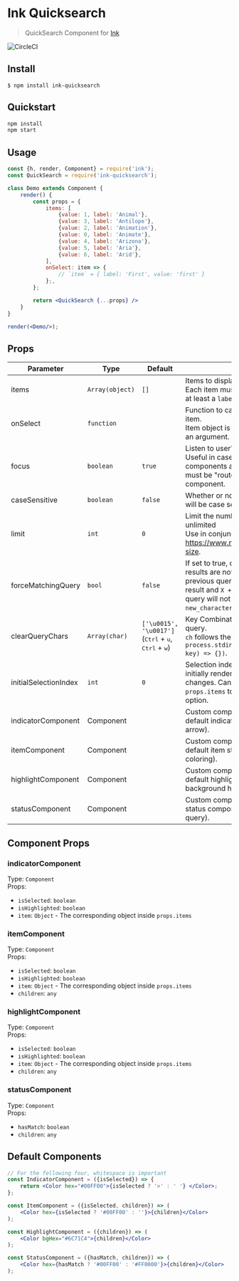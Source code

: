# Ink Quicksearch

> QuickSearch Component for [Ink](https://github.com/vadimdemedes/ink)

![CircleCI](https://circleci.com/gh/aicioara/ink-quicksearch.png?style=shield&circle-token=:circle-token)

## Install

```
$ npm install ink-quicksearch
```

## Quickstart

```bash
npm install
npm start
```

## Usage

```jsx
const {h, render, Component} = require('ink');
const QuickSearch = require('ink-quicksearch');

class Demo extends Component {
    render() {
        const props = {
            items: [
                {value: 1, label: 'Animal'},
                {value: 3, label: 'Antilope'},
                {value: 2, label: 'Animation'},
                {value: 0, label: 'Animate'},
                {value: 4, label: 'Arizona'},
                {value: 5, label: 'Aria'},
                {value: 6, label: 'Arid'},
            ],
            onSelect: item => {
                // `item` = { label: 'First', value: 'first' }
            };,
        };

        return <QuickSearch {...props} />
    }
}

render(<Demo/>);
```


## Props

| Parameter | Type | Default | Description
| --- | --- | --- | --- |
| items | `Array(object)` | `[]` | Items to display in a list. <br> Each item must be an object and have at least a `label` prop. 
| onSelect | `function` | | Function to call when user selects an item. <br> Item object is passed to that function as an argument.
| focus | `boolean` | `true` | Listen to user's input. <br> Useful in case there are multiple input components at the same time and input must be "routed" to a specific component.
| caseSensitive | `boolean` | `false` | Whether or not quicksearch matching will be case sensitive.
| limit | `int` | `0` | Limit the number of rows to display. `0` is unlimited <br> Use in conjunction with https://www.npmjs.com/package/term-size.
| forceMatchingQuery | `bool` | `false` | If set to true, queries that return no results are not allowed. In particular, if previous query `X` returns at least one result and `X + new_character` would not, query will not update to `X + new_character`.
| clearQueryChars | `Array(char)` | `['\u0015', '\u0017']` <br> (<kbd>Ctrl</kbd> + <kbd>u</kbd>, <kbd>Ctrl</kbd> + <kbd>w</kbd>) | Key Combinations that will clear the query. <br> `ch` follows the `keypress` API `process.stdin.on('keypress', (ch, key) => {})`.
| initialSelectionIndex | `int` | `0` | Selection index when the component is initially rendered or when `props.items` changes. Can be set together with new `props.items` to automatically select an option.
| indicatorComponent | Component | | Custom component to override the default indicator component (default - arrow).
| itemComponent | Component | | Custom component to override the default item style (default - selection coloring).
| highlightComponent | Component | | Custom component to override the default highlight style (default - background highlight).
| statusComponent | Component | | Custom component to override the status component (default - current query).

## Component Props

### indicatorComponent

Type: `Component`<br>
Props:

- `isSelected`: `boolean`
- `isHighlighted`: `boolean`
- `item`: `Object` - The corresponding object inside `props.items`


### itemComponent

Type: `Component`<br>
Props:

- `isSelected`: `boolean`
- `isHighlighted`: `boolean`
- `item`: `Object` - The corresponding object inside `props.items`
- `children`: `any`


### highlightComponent

Type: `Component`<br>
Props:

- `isSelected`: `boolean`
- `isHighlighted`: `boolean`
- `item`: `Object` - The corresponding object inside `props.items`
- `children`: `any`


### statusComponent

Type: `Component`<br>
Props:

- `hasMatch`: `boolean`
- `children`: `any`



## Default Components

```jsx
// For the following four, whitespace is important
const IndicatorComponent = ({isSelected}) => {
    return <Color hex="#00FF00">{isSelected ? '>' : ' '} </Color>;
};

const ItemComponent = ({isSelected, children}) => (
    <Color hex={isSelected ? '#00FF00' : ''}>{children}</Color>
);

const HighlightComponent = ({children}) => (
    <Color bgHex="#6C71C4">{children}</Color>
);

const StatusComponent = ({hasMatch, children}) => (
    <Color hex={hasMatch ? '#00FF00' : '#FF0000'}>{children}</Color>
);
```
